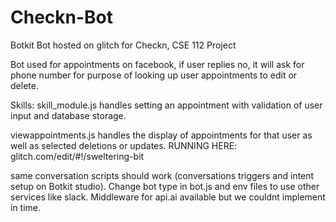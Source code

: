 # Checkn-Bot
Botkit Bot hosted on glitch for Checkn, CSE 112 Project

Bot used for appointments on facebook, if user replies no, it will ask for phone number for purpose of looking up user appointments to edit or delete.

Skills:
skill_module.js handles setting an appointment with validation of user input and database storage. 

viewappointments.js handles the display of appointments for that user as well as selected deletions or updates. 
RUNNING HERE: glitch.com/edit/#!/sweltering-bit

same conversation scripts should work (conversations triggers and intent setup on Botkit studio). Change bot type in bot.js and env files to use other services like slack. Middleware for api.ai available but we couldnt implement in time. 
